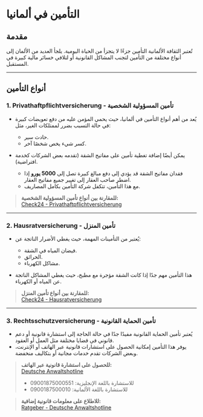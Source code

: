 # التأمين في ألمانيا

## مقدمة

تُعتبر الثقافة الألمانية التأمين جزءًا لا يتجزأ من الحياة اليومية. يلجأ العديد من الألمان إلى أنواع مختلفة من التأمين لتجنب المشاكل القانونية أو لتلافي خسائر مالية كبيرة في المستقبل.

---

## أنواع التأمين

### 1. Privathaftpflichtversicherung - تأمين المسؤولية الشخصية

- يُعد من أهم أنواع التأمين في ألمانيا، حيث يحمي المؤمن عليه من دفع تعويضات كبيرة في حالة التسبب بضرر لممتلكات الغير، مثل:  
  - حادث سير.  
  - كسر شيء يخص شخصًا آخر.  

- يمكن أيضًا إضافة تغطية تأمين على مفاتيح الشقة (تقدمه بعض الشركات كخدمة افتراضية).  
  - فقدان مفاتيح الشقة قد يؤدي إلى دفع مبالغ كبيرة تصل إلى **5000 يورو** إذا اضطر صاحب العقار إلى تغيير جميع مفاتيح العقار.  
  - مع هذا التأمين، تتكفل شركة التأمين بكامل المصاريف.

> **للمقارنة بين أنواع تأمين المسؤولية الشخصية:**  
> [Check24 - Privathaftpflichtversicherung](https://www.check24.de/privathaftpflicht/)

---

### 2. Hausratversicherung - تأمين المنزل

- يُعتبر من التأمينات المهمة، حيث يغطي الأضرار الناتجة عن:  
  - فيضان المياه في الشقة.  
  - الحرائق.  
  - مشاكل الكهرباء.  

- هذا التأمين مهم جدًا إذا كانت الشقة مؤجرة مع مطبخ، حيث يغطي المشاكل الناتجة عن المياه أو الكهرباء.

> **للمقارنة بين أنواع تأمين المنزل:**  
> [Check24 - Hausratversicherung](https://www.check24.de/hausratversicherung/)

---

### 3. Rechtsschutzversicherung - تأمين الحماية القانونية

- يُعتبر تأمين الحماية القانونية مفيدًا جدًا في حالة الحاجة إلى استشارة قانونية أو دعم قانوني في قضايا مختلفة مثل العمل أو العقود.  
- يوفر هذا التأمين إمكانية الحصول على استشارات قانونية عبر الهاتف أو الإنترنت، وبعض الشركات تقدم خدمات مجانية أو بتكاليف منخفضة.  

> **للحصول على استشارة قانونية عبر الهاتف:**  
> [Deutsche Anwaltshotline](https://www.deutsche-anwaltshotline.de/)  
> - للاستشارة باللغة الإنجليزية: 09001875000551  
> - للاستشارة باللغة الألمانية: 0900187500010  

> **للاطلاع على معلومات قانونية إضافية:**  
> [Ratgeber - Deutsche Anwaltshotline](https://www.deutsche-anwaltshotline.de/c/ratgeber)